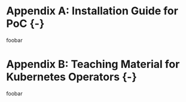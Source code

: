 # Appendix A: Installation Guide for PoC {-}

foobar

# Appendix B: Teaching Material for Kubernetes Operators {-}

foobar
